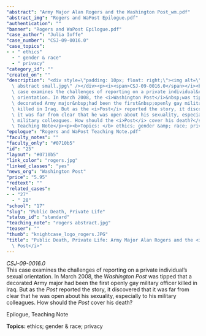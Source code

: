 ```yaml
---
"abstract": "Army Major Alan Rogers and the Washington Post_wm.pdf"
"abstract_img": "Rogers and WaPost Epilogue.pdf"
"authentication": ""
"banner": "Rogers and WaPost Epilogue.pdf"
"case_author": "Julia Ioffe"
"case_number": "CSJ-09-0016.0"
"case_topics":
- - " ethics"
  - " gender & race"
  - " privacy"
"category_id": ""
"created_on": ""
"description": "<div style=\"padding: 10px; float: right;\"><img alt=\"\" src=\"/casestudy/files/photos/278/rogers\
  \ abstract small.jpg\" /></div><p><i><span>CSJ-09-0016.0</span></i><br /><span>This\
  \ case examines the challenges of reporting on a private individual&rsquo;s sexual\
  \ orientation. In March 2008, the <i>Washington Post</i>&nbsp;was tipped that a\
  \ decorated Army major&nbsp;had been the first&nbsp;openly gay military officer\
  \ killed in Iraq. But as the <i>Post</i> reported the story, it discovered that\
  \ it was far from clear that he was open about his sexuality, especially to his\
  \ military colleagues. How should the <i>Post</i> cover his death?</span></p><p>Epilogue,\
  \ Teaching Note</p><p><b>Topics: </b> ethics; gender &amp; race; privacy</p>"
"epologue": "Rogers and WaPost Teaching Note.pdf"
"faculty_notes": ""
"faculty_only": "#0710b5"
"id": "25"
"layout": "#0710b5"
"link_color": "rogers.jpg"
"linked_classes": "yes"
"news_org": "Washington Post"
"price": "5.95"
"redtext": ""
"related_cases":
- - "27"
  - " 28"
"school": "17"
"slug": "Public Death, Private Life"
"status_id": "standard"
"teaching_note": "rogers abstract.jpg"
"teaser": ""
"thumb": "knightcase_logo_rogers.JPG"
"title": "Public Death, Private Life: Army Major Alan Rogers and the <i> Washington\
  \ Post</i>"
---
```

<div style="padding: 10px; float: right;"><img alt="" src="/casestudy/files/photos/278/rogers abstract small.jpg" /></div><p><i><span>CSJ-09-0016.0</span></i><br /><span>This case examines the challenges of reporting on a private individual&rsquo;s sexual orientation. In March 2008, the <i>Washington Post</i>&nbsp;was tipped that a decorated Army major&nbsp;had been the first&nbsp;openly gay military officer killed in Iraq. But as the <i>Post</i> reported the story, it discovered that it was far from clear that he was open about his sexuality, especially to his military colleagues. How should the <i>Post</i> cover his death?</span></p><p>Epilogue, Teaching Note</p><p><b>Topics: </b> ethics; gender &amp; race; privacy</p>
